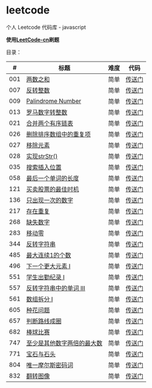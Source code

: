 # leetcode
个人 Leetcode 代码库 - javascript

**使用[LeetCode-cn](https://leetcode-cn.com/)刷题**

目录：

| # | 标题 | 难度 | 代码 |
| ------------- | ------------- | ------------- | ------------- |
| 001 | [两数之和](https://leetcode-cn.com/problems/two-sum/description/) | 简单 | [传送门](https://github.com/miya-yang/leetcode/blob/master/Code/leetcode-001-Two%20Sum.js) |
| 007 | [反转整数](https://leetcode-cn.com/problems/reverse-integer/description/) | 简单 | [传送门](https://github.com/miya-yang/leetcode/blob/master/Code/leetcode-007-Reverse%20Integer.js) |
| 009 | [Palindrome Number](https://leetcode.com/problems/palindrome-number/) | 简单 | [传送门](https://github.com/miya-yang/leetcode/blob/master/Code/leetcode-009-Palindrome%20Number.js) |
| 013 | [罗马数字转整数](https://leetcode-cn.com/problems/roman-to-integer/description/) | 简单 | [传送门](https://github.com/miya-yang/leetcode/blob/master/Code/leetcode-013-Roman%20to%20Integer.js) |
| 021 | [合并两个有序链表](https://leetcode-cn.com/problems/merge-two-sorted-lists/description/) | 简单 | [传送门](https://github.com/miya-yang/leetcode/blob/master/Code/leetcode-021-Merge%20Two%20Sorted%20Lists.js) |
| 026 | [删除排序数组中的重复项](https://leetcode-cn.com/problems/remove-duplicates-from-sorted-array/description/) | 简单 | [传送门](https://github.com/miya-yang/leetcode/blob/master/Code/leetcode-026-Remove%20Duplicates%20from%20Sorted%20Array.js) |
| 027 | [移除元素](https://leetcode-cn.com/problems/remove-element/description/) | 简单 | [传送门](https://github.com/miya-yang/leetcode/blob/master/Code/leetcode-027-Remove%20Element.js) |
| 028 | [实现strStr()](https://leetcode-cn.com/problems/implement-strstr/description/) | 简单 | [传送门](https://github.com/miya-yang/leetcode/blob/master/Code/leetcode-028-Implement%20strStr.js) |
| 035 | [搜索插入位置](https://leetcode-cn.com/problems/search-insert-position/description/) | 简单 | [传送门](https://github.com/miya-yang/leetcode/blob/master/Code/leetcode-035-Search%20Insert%20Position.js) |
| 058 | [最后一个单词的长度](https://leetcode-cn.com/problems/length-of-last-word/description/) | 简单 | [传送门](https://github.com/miya-yang/leetcode/blob/master/Code/leetcode-058-Length%20of%20Last%20Word.js) |
| 121 | [买卖股票的最佳时机](https://leetcode-cn.com/problems/best-time-to-buy-and-sell-stock/description/) | 简单 | [传送门](https://github.com/miya-yang/leetcode/blob/master/Code/leetcode-121-Best%20Time%20to%20Buy%20and%20Sell%20Stock.js) |
| 136 | [只出现一次的数字](https://leetcode-cn.com/problems/single-number/description/) | 简单 | [传送门](https://github.com/miya-yang/leetcode/blob/master/Code/leetcode-136-Single%20Number.js) |
| 217 | [存在重复](https://leetcode-cn.com/problems/contains-duplicate/description/) | 简单 | [传送门](https://github.com/miya-yang/leetcode/blob/master/Code/leetcode-217-Contains%20Duplicate.js) |
| 268 | [缺失数字](https://leetcode-cn.com/problems/missing-number/description/) | 简单 | [传送门](https://github.com/miya-yang/leetcode/blob/master/Code/leetcode-268-Missing%20Number.js) |
| 283 | [移动零](https://leetcode-cn.com/problems/move-zeroes/description/) | 简单 | [传送门](https://github.com/miya-yang/leetcode/blob/master/Code/leetcode-283-Move%20Zeroes.js) |
| 344 | [反转字符串](https://leetcode-cn.com/problems/reverse-string/description/) | 简单 | [传送门](https://github.com/miya-yang/leetcode/blob/master/Code/leetcode-344-Reverse%20String.js) |
| 485 | [最大连续1的个数](https://leetcode-cn.com/problems/max-consecutive-ones/description/) | 简单 | [传送门](https://github.com/miya-yang/leetcode/blob/master/Code/leetcode-485-Max%20Consecutive%20Ones.js) |
| 496 | [下一个更大元素 I](https://leetcode-cn.com/problems/next-greater-element-i/description/) | 简单 | [传送门](https://github.com/miya-yang/leetcode/blob/master/Code/leetcode-496-Next%20Greater%20Element%20I.js) |
| 551 | [学生出勤纪录 I](https://leetcode-cn.com/problems/student-attendance-record-i/description/) | 简单 | [传送门](https://github.com/miya-yang/leetcode/blob/master/Code/leetcode-551-Student%20Attendance%20Record%20I.js) |
| 557 | [反转字符串中的单词 III](https://leetcode-cn.com/problems/reverse-words-in-a-string-iii/description/) | 简单 | [传送门](https://github.com/miya-yang/leetcode/blob/master/Code/leetcode-557-Reverse%20Words%20in%20a%20String%20III.js) |
| 561 | [数组拆分 I](https://leetcode-cn.com/problems/array-partition-i/description/) | 简单 | [传送门](https://github.com/miya-yang/leetcode/blob/master/Code/leetcode-561-Array%20Partition%20I.js) |
| 605 | [种花问题](https://leetcode-cn.com/problems/can-place-flowers/description/) | 简单 | [传送门](https://github.com/miya-yang/leetcode/blob/master/Code/leetcode-605-Can%20Place%20Flowers.js) |
| 657 | [判断路线成圈](https://leetcode-cn.com/problems/judge-route-circle/description/) | 简单 | [传送门](https://github.com/miya-yang/leetcode/blob/master/Code/leetcode-657-Judge%20Route%20Circle.js) |
| 682 | [棒球比赛](https://leetcode-cn.com/problems/baseball-game/description/) | 简单 | [传送门](https://github.com/miya-yang/leetcode/blob/master/Code/leetcode-682-Baseball%20Game.js) |
| 747 | [至少是其他数字两倍的最大数](https://leetcode-cn.com/problems/largest-number-at-least-twice-of-others/description/) | 简单 | [传送门](https://github.com/miya-yang/leetcode/blob/master/Code/leetcode-747-Largest%20Number%20At%20Least%20Twice%20of%20Others.js) |
| 771 | [宝石与石头](https://leetcode-cn.com/problems/jewels-and-stones/description/) | 简单 | [传送门](https://github.com/miya-yang/leetcode/blob/master/Code/leetcode-771-Jewels%20and%20Stones.js) |
| 804 | [唯一摩尔斯密码词](https://leetcode-cn.com/problems/unique-morse-code-words/description/) | 简单 | [传送门](https://github.com/miya-yang/leetcode/blob/master/Code/leetcode-804-Unique%20Morse%20Code%20Words.js) |
| 832 | [翻转图像](https://leetcode-cn.com/problems/flipping-an-image/description/) | 简单 | [传送门](https://github.com/miya-yang/leetcode/blob/master/Code/leetcode-832-Flipping%20an%20Image.js) |
